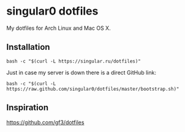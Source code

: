 # singular0 dotfiles

My dotfiles for Arch Linux and Mac OS X.

## Installation

```
bash -c "$(curl -L https://singular.ru/dotfiles)"
```
Just in case my server is down there is a direct GitHub link:
```
bash -c "$(curl -L https://raw.github.com/singular0/dotfiles/master/bootstrap.sh)"
```

## Inspiration

https://github.com/gf3/dotfiles
